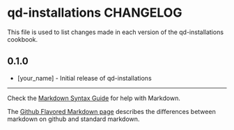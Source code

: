 qd-installations CHANGELOG
==========================

This file is used to list changes made in each version of the qd-installations cookbook.

0.1.0
-----
- [your_name] - Initial release of qd-installations

- - -
Check the [Markdown Syntax Guide](http://daringfireball.net/projects/markdown/syntax) for help with Markdown.

The [Github Flavored Markdown page](http://github.github.com/github-flavored-markdown/) describes the differences between markdown on github and standard markdown.

